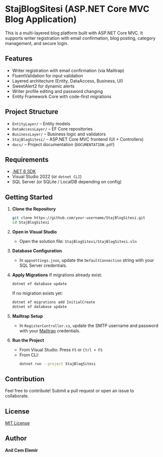 # StajBlogSitesi (ASP.NET Core MVC Blog Application)

This is a multi-layered blog platform built with ASP.NET Core MVC. It supports writer registration with email confirmation, blog posting, category management, and secure login.

## Features

- Writer registration with email confirmation (via Mailtrap)
- FluentValidation for input validation
- Layered architecture (Entity, DataAccess, Business, UI)
- SweetAlert2 for dynamic alerts
- Writer profile editing and password changing
- Entity Framework Core with code-first migrations

## Project Structure

- `EntityLayer/` – Entity models
- `DataAccessLayer/` – EF Core repositories
- `BusinessLayer/` – Business logic and validators
- `StajBlogSitesi/` – ASP.NET Core MVC frontend (UI + Controllers)
- `docs/` – Project documentation (`DOCUMENTATION.pdf`)

## Requirements

- [.NET 6 SDK](https://dotnet.microsoft.com/en-us/download/dotnet/6.0)
- Visual Studio 2022 (or `dotnet CLI`)
- SQL Server (or SQLite / LocalDB depending on config)

## Getting Started

1. **Clone the Repository**
   ```bash
   git clone https://github.com/your-username/StajBlogSitesi.git
   cd StajBlogSitesi
   ```

2. **Open in Visual Studio**
   - Open the solution file: `StajBlogSitesi/StajBlogSitesi.sln`

3. **Database Configuration**
   - In `appsettings.json`, update the `DefaultConnection` string with your SQL Server credentials.

4. **Apply Migrations**
   If migrations already exist:
   ```bash
   dotnet ef database update
   ```

   If no migration exists yet:
   ```bash
   dotnet ef migrations add InitialCreate
   dotnet ef database update
   ```

5. **Mailtrap Setup**
   - In `RegisterController.cs`, update the SMTP username and password with your [Mailtrap](https://mailtrap.io) credentials.

6. **Run the Project**
   - From Visual Studio: Press `F5` or `Ctrl + F5`
   - From CLI:
     ```bash
     dotnet run --project StajBlogSitesi
     ```

## Contribution

Feel free to contribute! Submit a pull request or open an issue to collaborate.

## License

[MIT License](LICENSE)

## Author

**Anil Cem Elemir**
